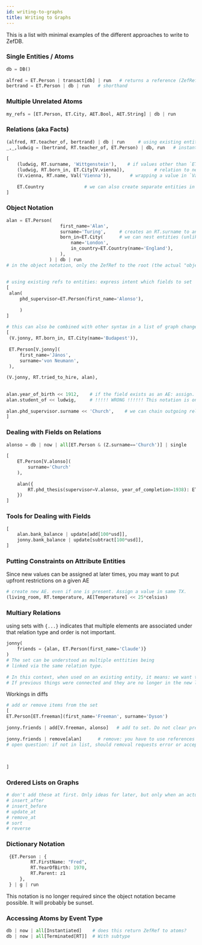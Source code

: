 ```yaml
---
id: writing-to-graphs
title: Writing to Graphs
---
```


This is a list with minimal examples of the different approaches to write to ZefDB.  
  
### Single Entities / Atoms  
```python  
db = DB()  
  
alfred = ET.Person | transact[db] | run   # returns a reference (ZefRef) to the entity in the DB  
bertrand = ET.Person | db | run   # shorthand  
```  
  
###  Multiple Unrelated Atoms  
```python  
my_refs = [ET.Person, ET.City, AET.Bool, AET.String] | db | run  
```  
  
### Relations (aka Facts)  
```python  
(alfred, RT.teacher_of, bertrand) | db | run     # using existing entities  
_,_,ludwig = (bertrand, RT.teacher_of, ET.Person) | db, run   # instantiate a new entity and a relation to it  
  
[  
	(ludwig, RT.surname, 'Wittgenstein'),    # if values other than `ET. ...` are used, these are interpreted as AE and assignement  
	(ludwig, RT.born_in, ET.City[V.vienna]),           # relation to new  
	(V.vienna, RT.name, Val('Vienna')),       # wrapping a value in `Val` says: "don't create an attribute entity, link directly to the value node"  
  
	ET.Country               # we can also create separate entities in this list  
]  
```  
  
  
### Object Notation  
```python  
alan = ET.Person(  
					first_name='Alan',  
					surname='Turing',     # creates an RT.surname to an AET[String] and assigns "turing"  
					born_in=ET.City(      # we can nest entities (unlike JSON/dicts, with explicit types!)  
						name='London',  
						in_country=ET.Country(name='England'),  
					),					  
				) | db | run  
# in the object notation, only the ZefRef to the root (the actual "object") is returned  
  
  
# using existing refs to entities: express intent which fields to set  
[  
 alan(  
	 phd_supervisor=ET.Person(first_name='Alonso'),  
	   
	 )  
]  
  
# this can also be combined with other syntax in a list of graph changes.  
[  
 (V.jonny, RT.born_in, ET.City(name='Budapest')),  
   
 ET.Person[V.jonny](  
	 first_name='János',  
	 surname='von Neumann',  
 ),  
  
(V.jonny, RT.tried_to_hire, alan),  
  
  
alan.year_of_birth << 1912,    # if the field exists as an AE: assign. Otherwise instantiate and assign. Field must be unique.  
alan.student_of << ludwig,     # !!!!! WRONG !!!!!! This notation is only for assigning values, not linking with other entities!  
  
alan.phd_supervisor.surname << 'Church',    # we can chain outgoing relations though  
]  
```  
  
  
  
### Dealing with Fields on Relations  
```python  
alonso = db | now | all[ET.Person & (Z.surname=='Church')] | single  
  
[  
	ET.Person[V.alonso](  
		surname='Church'  
	),  
	  
	alan({  
		RT.phd_thesis(supervisor=V.alonso, year_of_completion=1938): ET.Document()  
	})  
]   
```  
  
  
### Tools for Dealing with Fields  
```python  
[  
    alan.bank_balance | update[add[100*usd]],  
    jonny.bank_balance | update[subtract[100*usd]],  
]  
```  
  
  
### Putting Constraints on Attribute Entities  
Since new values can be assigned at later times, you may want to put upfront restrictions on a given AE  
```python  
# create new AE. even if one is present. Assign a value in same TX.  
(living_room, RT.temperature, AE[Temperature] << 25*celsius)   
```  
  
  
  
### Multiary Relations  
using sets with `{...}` indicates that multiple elements are associated under that relation type and order is not important.  
```python  
jonny(  
	friends = {alan, ET.Person(first_name='Claude')}  
)  
# The set can be understood as multiple enttities being   
# linked via the same relation type.   
  
# In this context, when used on an existing entity, it means: we want this set as the resulting state.  
# If previous things were connected and they are no longer in the new list: too bad, they will be killed off.  
```  
  
Workings in diffs  
```python  
# add or remove items from the set  
[  
ET.Person[ET.freeman](first_name='Freeman', surname='Dyson')  
  
jonny.friends | add[V.freeman, alonso]   # add to set. Do not clear previous members. Won't be added if present.  
  
jonny.friends | remove[alan]      # remove: you have to use references to existing entities.  
# open question: if not in list, should removal requests error or accept silently?  
  
  
  
]  
```  
  
  
  
### Ordered Lists on Graphs  
```python  
# don't add these at first. Only ideas for later, but only when an actual use case arises.  
# insert_after  
# insert_before  
# update_at  
# remove_at  
# sort  
# reverse  
```  
  
  
  
  
### Dictionary Notation  
```python  
 {ET.Person : {  
		 RT.FirstName: "Fred",  
		 RT.YearOfBirth: 1970,  
		 RT.Parent: z1  
	 },  
 } | g | run  
```  
This notation is no longer required since the object notation became possible. It will probably be sunset.  
  
  
  
  
### Accessing Atoms by Event Type  
```python  
db | now | all[Instantiated]    # does this return ZefRef to atoms?  
db | now | all[Terminated[RT]]  # With subtype  
```  
  
